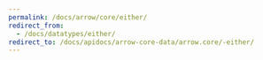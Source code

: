 ```yaml
---
permalink: /docs/arrow/core/either/
redirect_from:
  - /docs/datatypes/either/
redirect_to: /docs/apidocs/arrow-core-data/arrow.core/-either/
---
```

